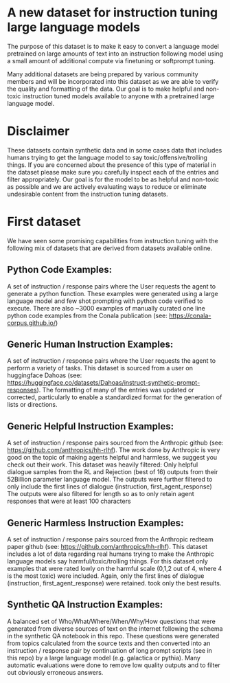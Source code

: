 # A new dataset for instruction tuning large language models
The purpose of this dataset is to make it easy to convert a language model pretrained on large amounts of text into an instruction following model using a small amount of additional compute via finetuning or softprompt tuning.

Many additional datasets are being prepared by various community members and will be incorporated into this dataset as we are able to verify the quality and formatting of the data. Our goal is to make helpful and non-toxic instruction tuned models available to anyone with a pretrained large language model.

# Disclaimer
These datasets contain synthetic data and in some cases data that includes humans trying to get the language model to say toxic/offensive/trolling things. If you are concerned about the presence of this type of material in the dataset please make sure you carefully inspect each of the entries and filter appropriately. Our goal is for the model to be as helpful and non-toxic as possible and we are actively evaluating ways to reduce or eliminate undesirable content from the instruction tuning datasets.

# First dataset
We have seen some promising capabilities from instruction tuning with the following mix of datasets that are derived from datasets available online.

Python Code Examples:
---------------------

A set of instruction / response pairs where the User requests the agent to generate a python function. These examples were generated using a large language model and few shot prompting with python code verified to execute. 
There are also ~3000 examples of manually curated one line python code examples from the Conala publication (see: https://conala-corpus.github.io/)

Generic Human Instruction Examples:
-----------------------------------

A set of instruction / response pairs where the User requests the agent to perform a variety of tasks. This dataset is sourced from a user on huggingface Dahoas (see: https://huggingface.co/datasets/Dahoas/instruct-synthetic-prompt-responses). The formatting of many of the entries was updated or corrected, particularly to enable a standardized format for the generation of lists or directions.

Generic Helpful Instruction Examples:
-------------------------------------

A set of instruction / response pairs sourced from the Anthropic github (see: https://github.com/anthropics/hh-rlhf). The work done by Anthropic is very good on the topic of making agents helpful and harmless, we suggest you check out their work.
This dataset was heavily filtered:
  Only helpful dialogue samples from the RL and Rejection (best of 16) outputs from their 52Billion parameter language model. 
  The outputs were further filtered to only include the first lines of dialogue (instruction, first_agent_response)
  The outputs were also filtered for length so as to only retain agent responses that were at least 100 characters
  
Generic Harmless Instruction Examples:
--------------------------------------

A set of instruction / response pairs sourced from the Anthropic redteam paper github (see: https://github.com/anthropics/hh-rlhf). 
This dataset includes a lot of data regarding real humans trying to make the Anthropic language models say harmful/toxic/trolling things. 
For this dataset only examples that were rated lowly on the harmful scale (0,1,2 out of 4, where 4 is the most toxic) were included. Again, only the first lines of dialogue (instruction, first_agent_response) were retained. took only the best results.

Synthetic QA Instruction Examples:
-----------------------------------
A balanced set of Who/What/Where/When/Why/How questions that were generated from diverse sources of text on the internet following the schema in the synthetic QA notebook in this repo. These questions were generated from topics calculated from the source texts and then converted into an instruction / response pair by continuation of long prompt scripts (see in this repo) by a large language model (e.g. galactica or pythia). Many automatic evaluations were done to remove low quality outputs and to filter out obviously erroneous answers.
